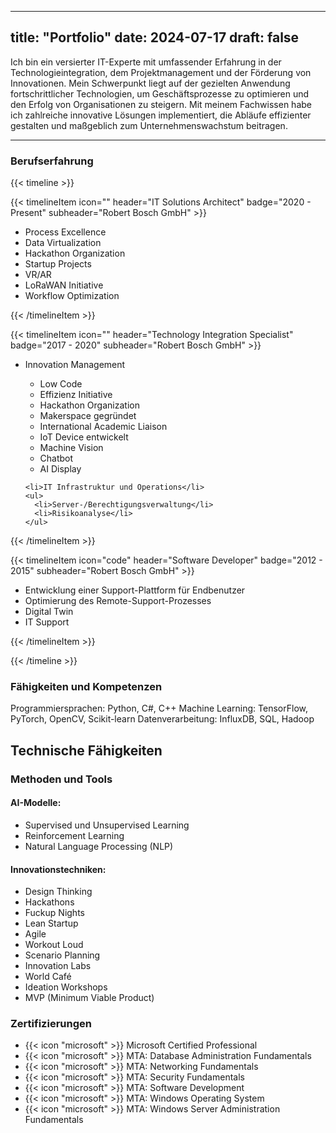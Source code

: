 
---
title: "Portfolio"
date: 2024-07-17
draft: false
---

Ich bin ein versierter IT-Experte mit umfassender Erfahrung in der Technologieintegration, dem Projektmanagement und der Förderung von Innovationen. Mein Schwerpunkt liegt auf der gezielten Anwendung fortschrittlicher Technologien, um Geschäftsprozesse zu optimieren und den Erfolg von Organisationen zu steigern. Mit meinem Fachwissen habe ich zahlreiche innovative Lösungen implementiert, die Abläufe effizienter gestalten und maßgeblich zum Unternehmenswachstum beitragen.

---

### Berufserfahrung
{{< timeline >}}

{{< timelineItem icon="" header="IT Solutions Architect" badge="2020 - Present" subheader="Robert Bosch GmbH" >}}
<ul>
    <li>Process Excellence</li>
    <li>Data Virtualization</li>
    <li>Hackathon Organization</li>
    <li>Startup Projects</li>
    <li>VR/AR</li>
    <li>LoRaWAN Initiative</li>
    <li>Workflow Optimization</li>
</ul>
{{< /timelineItem >}}

{{< timelineItem icon="" header="Technology Integration Specialist" badge="2017 - 2020" subheader="Robert Bosch GmbH" >}}
<ul>
    <li>Innovation Management</li>
    <ul>
      <li>Low Code</li>
      <li>Effizienz Initiative</li>
      <li>Hackathon Organization</li>
      <li>Makerspace gegründet</li>
      <li>International Academic Liaison</li>
      <li>IoT Device entwickelt</li>
      <li>Machine Vision</li>
      <li>Chatbot</li>
      <li>AI Display</li>
    </ul>

    <li>IT Infrastruktur und Operations</li>
    <ul>
      <li>Server-/Berechtigungsverwaltung</li>
      <li>Risikoanalyse</li>
    </ul>
</ul>
{{< /timelineItem >}}

{{< timelineItem icon="code" header="Software Developer" badge="2012 - 2015" subheader="Robert Bosch GmbH" >}}
<ul>
    <li>Entwicklung einer Support-Plattform für Endbenutzer</li>
    <li>Optimierung des Remote-Support-Prozesses</li>
    <li>Digital Twin</li>
    <li>IT Support</li>
</ul>
{{< /timelineItem >}}

{{< /timeline >}}


### Fähigkeiten und Kompetenzen
Programmiersprachen: Python, C#, C++
Machine Learning: TensorFlow, PyTorch, OpenCV, Scikit-learn
Datenverarbeitung: InfluxDB, SQL, Hadoop

## Technische Fähigkeiten

### Methoden und Tools
#### AI-Modelle: 
<ul>
    <li>Supervised und Unsupervised Learning</li>
    <li>Reinforcement Learning</li>
    <li>Natural Language Processing (NLP)</li>
</ul>

#### Innovationstechniken:

<ul>
    <li>Design Thinking</li>
    <li>Hackathons</li>
    <li>Fuckup Nights</li>
    <li>Lean Startup</li>
    <li>Agile</li>
    <li>Workout Loud</li>
    <li>Scenario Planning</li>
    <li>Innovation Labs</li>
    <li>World Café</li>
    <li>Ideation Workshops</li>
    <li>MVP (Minimum Viable Product)</li>
</ul>

### Zertifizierungen

<ul>
    <li>{{< icon "microsoft" >}}  Microsoft Certified Professional</icon></li>
    <li>{{< icon "microsoft" >}}  MTA: Database Administration Fundamentals</icon></li>
    <li>{{< icon "microsoft" >}}  MTA: Networking Fundamentals</icon></li>
    <li>{{< icon "microsoft" >}}  MTA: Security Fundamentals</icon></li>
    <li>{{< icon "microsoft" >}}  MTA: Software Development</icon></li>
    <li>{{< icon "microsoft" >}}  MTA: Windows Operating System</icon></li>
    <li>{{< icon "microsoft" >}}  MTA: Windows Server Administration Fundamentals</icon></li>
</ul>

